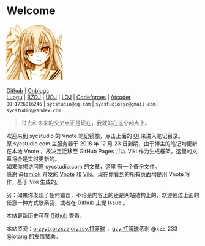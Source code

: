 # Welcome

![](gravatar.png)

[Github](https://github.com/SYCstudio) | [Cnblogs](https://sycstudio.cnblogs.com)  
[Luogu](https://www.luogu.org/space/show?uid=11989) | [BZOJ](https://www.lydsy.com/JudgeOnline/userinfo.php?user=SYCstudio) | [UOJ](http://uoj.ac/user/profile/SYCstudio) | [LOJ](https://loj.ac/user/1480) | [Codeforces](http://codeforces.com/profile/SYCstudio) | [Atcoder](https://atcoder.jp/users/SYCstudio)  
`QQ:1726016246` | `sycstudio@qq.com` | `sycstudiosyc@gmail.com` | `sycstudio@yandex.com`

> 过去和未来的交叉点正是现在，我就站在这个起点上。

欢迎来到 sycstudio 的 Vnote 笔记镜像，点击上面的 [OI](https://sycstudio.com/#!oi/_vnote.json) 来进入笔记目录。  
原 sycstudio.com 主服务器于 2018 年 12 月 23 日到期，由于博主的笔记均更新在本地 Vnote ，故决定迁移至 GitHub Pages 并以 Viki 作为生成框架。这里的文章将会是实时更新的。  
如果你想访问原 sycstudio.com 的文章，[这里](https://sycstudio.com/sycstudio.wordpress.2018-12-16-archive.xml) 有一个备份文件。  
感谢 @[tamlok](https://github.com/tamlok) 开发的 [Vnote](https://github.com/tamlok/vnote/) 和 [Viki](https://github.com/tamlok/viki)。现在你看到的所有页面均是用 Vnote 写作，基于 Viki 生成的。

另：如果你发现了任何错误，不论是内容上的还是网站结构上的，欢迎通过上面的任意一种方式联系我，或者在 Github 上提 Issue 。

本站更新历史可在 [Github](https://github.com/SYCstudio/Vnote) 查看。

本站资瓷：[orzyyb](https://sycstudio.com/orzyyb),[orzxzz](https://sycstudio.com/orzxzz),[orzzsy](https://sycstudio.com/orzzsy),[打篮球](https://sycstudio.com/cxk-ball) ，[gzy 打篮球](https://sycstudio.com/orzzsy/gzy-ball)感谢 @xzz\_233 @iotang 的友情赞助。
